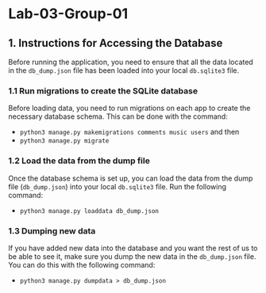 # Lab-03-Group-01

## 1. Instructions for Accessing the Database
Before running the application, you need to ensure that all the data located in the `db_dump.json` file has been loaded into your local `db.sqlite3` file.

### 1.1 Run migrations to create the SQLite database
 Before loading data, you need to run migrations on each app to create the necessary database schema. This can be done with the command: 
 * `python3 manage.py makemigrations comments music users` and then 
 * `python3 manage.py migrate`

### 1.2 Load the data from the dump file
Once the database schema is set up, you can load the data from the dump file (`db_dump.json`) into your local `db.sqlite3` file. Run the following command: 
* `python3 manage.py loaddata db_dump.json`

### 1.3 Dumping new data
If you have added new data into the database and you want the rest of us to be able to see it, make sure you dump the new data in the `db_dump.json` file. You can do this with the following command:
* `python3 manage.py dumpdata > db_dump.json`